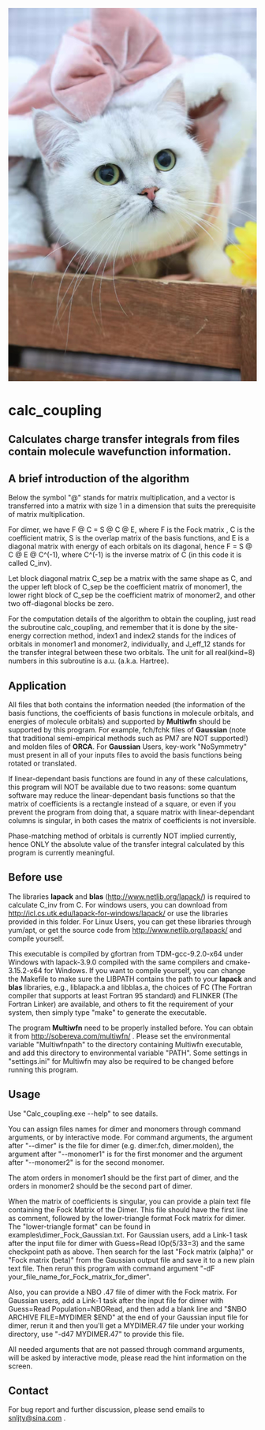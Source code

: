![neko](neko.jpg)

# calc_coupling

## Calculates charge transfer integrals from files contain molecule wavefunction information.



## A brief introduction of the algorithm

Below the symbol "@" stands for matrix multiplication, and a vector is transferred into a matrix with size 1 in a dimension that suits the prerequisite of matrix multiplication.

For dimer, we have F @ C = S @ C @ E, where F is the Fock matrix , C is the coefficient matrix, S is the overlap matrix of the basis functions, and E is a diagonal matrix with energy of each orbitals on its diagonal, hence F = S @ C @ E @ C^(-1), where C^(-1) is the inverse matrix of C (in this code it is called C_inv).

Let block diagonal matrix C_sep be a matrix with the same shape as C, and the upper left block of C_sep be the coefficient matrix of monomer1, the lower right block of C_sep be the coefficient matrix of monomer2, and other two off-diagonal blocks be zero. 

For the computation details of the algorithm to obtain the coupling, just read the subroutine calc_coupling, and remember that it is done by the site-energy correction method, index1 and index2 stands for the indices of orbitals in monomer1 and monomer2, individually, and J_eff_12 stands for the transfer integral between these two orbitals. The unit for all real(kind=8) numbers in this subroutine is a.u. (a.k.a. Hartree).



## Application

All files that both contains the information needed (the information of the basis functions, the coefficients of basis functions in molecule orbitals, and energies of molecule orbitals) and supported by **Multiwfn** should be supported by this program.  For example, fch/fchk files of **Gaussian** (note that traditional semi-empirical methods such as PM7 are NOT supported!) and molden files of **ORCA**. For **Gaussian** Users, key-work "NoSymmetry" must present in all of your inputs files to avoid the basis functions being rotated or translated.

If linear-dependant basis functions are found in any of these calculations, this program will NOT be available due to two reasons: some quantum software may reduce the linear-dependant basis functions so that the matrix of coefficients is a rectangle instead of a square, or even if you prevent the program from doing that, a square matrix with linear-dependant columns is singular, in both cases the matrix of coefficients is not inversible.

Phase-matching method of orbitals is currently NOT implied currently, hence ONLY the absolute value of the transfer integral calculated by this program is currently meaningful.

## Before use

The libraries **lapack** and **blas** (http://www.netlib.org/lapack/) is required to calculate C_inv from C. For windows users, you can download from http://icl.cs.utk.edu/lapack-for-windows/lapack/ or use the libraries provided in this folder. For Linux Users, you can get these libraries through yum/apt, or get the source code from http://www.netlib.org/lapack/ and compile yourself.

This executable is compiled by gfortran from TDM-gcc-9.2.0-x64 under Windows with lapack-3.9.0 compiled with the same compilers and cmake-3.15.2-x64 for Windows. If you want to compile yourself, you can change the Makefile to make sure the LIBPATH contains the path to your **lapack** and **blas** libraries, e.g., liblapack.a and libblas.a, the choices of FC (The Fortran compiler that supports at least Fortran 95 standard) and FLINKER (The Fortran Linker) are available, and others to fit the requirement of your system, then simply type "make" to generate the executable.

The program **Multiwfn** need to be properly installed before. You can obtain it from http://sobereva.com/multiwfn/ . Please set the environmental variable "Multiwfnpath" to the directory containing Multiwfn executable, and add this directory to environmental variable "PATH". Some settings in "settings.ini" for Multiwfn may also be required to  be changed before running this program.

## Usage

Use "Calc_coupling.exe --help" to see datails.

You can assign files names for dimer and monomers through command arguments, or by interactive mode. For command arguments, the argument after "--dimer" is the file for dimer (e.g. dimer.fch, dimer.molden), the argument after "--monomer1" is for the first monomer and the argument after "--monomer2" is for the second monomer.

The atom orders in monomer1 should be the first part of dimer, and the orders in monomer2 should be the second part of dimer.

When the matrix of coefficients is singular, you can provide a plain text file containing the Fock Matrix of the Dimer. This file should have the first line as comment, followed by the lower-triangle format Fock matrix for dimer. The "lower-triangle format" can be found in examples\dimer_Fock_Gaussian.txt. For Gaussian users, add a Link-1 task after the input file for dimer with Guess=Read IOp(5/33=3) and the same checkpoint path as above. Then search for the last "Fock matrix (alpha)" or "Fock matrix (beta)" from the Gaussian output file and save it to a new plain text file. Then rerun this program with command argument "-dF your_file_name_for_Fock_matrix_for_dimer".

Also, you can provide a NBO .47 file of dimer with the Fock matrix. For Gaussian users, add a Link-1 task after the input file for dimer with Guess=Read Population=NBORead, and then add a blank line and "$NBO ARCHIVE FILE=MYDIMER $END" at the end of your Gaussian input file for dimer, rerun it and then you'll get a MYDIMER.47 file under your working directory, use "-d47 MYDIMER.47" to provide this file.

All needed arguments that are not passed through command arguments, will be asked by interactive mode, please read the hint information on the screen.

## Contact

For bug report and further discussion, please send emails to snljty@sina.com .